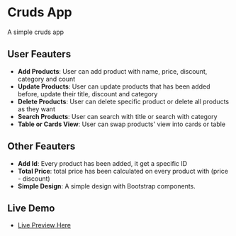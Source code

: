 # Cruds App

A simple cruds app

## User Feauters

- **Add Products**: User can add product with name, price, discount, category and count
- **Update Products**: User can update products that has been added before, update their title, discount and category
- **Delete Products**: User can delete specific product or delete all products as they want
- **Search Products**: User can search with title or search with category
- **Table or Cards View**: User can swap products' view into cards or table

## Other Feauters

- **Add Id**: Every product has been added, it get a specific ID
- **Total Price**: total price has been calculated on every product with (price - discount)
- **Simple Design**: A simple design with Bootstrap components.

## Live Demo

- [Live Preview Here](https://cruds-mo3bassia.vercel.app)
